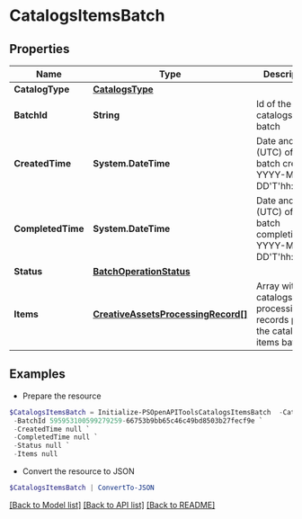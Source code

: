 # CatalogsItemsBatch
## Properties

Name | Type | Description | Notes
------------ | ------------- | ------------- | -------------
**CatalogType** | [**CatalogsType**](CatalogsType.md) |  | 
**BatchId** | **String** | Id of the catalogs items batch | [optional] 
**CreatedTime** | **System.DateTime** | Date and time (UTC) of the batch creation: YYYY-MM-DD&#39;T&#39;hh:mm:ss | [optional] [readonly] 
**CompletedTime** | **System.DateTime** | Date and time (UTC) of the batch completion: YYYY-MM-DD&#39;T&#39;hh:mm:ss | [optional] [readonly] 
**Status** | [**BatchOperationStatus**](BatchOperationStatus.md) |  | [optional] 
**Items** | [**CreativeAssetsProcessingRecord[]**](CreativeAssetsProcessingRecord.md) | Array with the catalogs items processing records part of the catalogs items batch | [optional] 

## Examples

- Prepare the resource
```powershell
$CatalogsItemsBatch = Initialize-PSOpenAPIToolsCatalogsItemsBatch  -CatalogType null `
 -BatchId 595953100599279259-66753b9bb65c46c49bd8503b27fecf9e `
 -CreatedTime null `
 -CompletedTime null `
 -Status null `
 -Items null
```

- Convert the resource to JSON
```powershell
$CatalogsItemsBatch | ConvertTo-JSON
```

[[Back to Model list]](../README.md#documentation-for-models) [[Back to API list]](../README.md#documentation-for-api-endpoints) [[Back to README]](../README.md)

